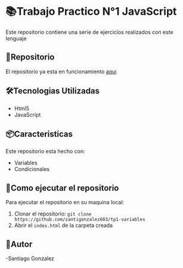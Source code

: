 # 📚Trabajo Practico N°1 JavaScript

Este repositorio contiene una serie de ejercicios realizados con este lenguaje

## 📂Repositorio

El repositorio ya esta en funcionamiento [aqui](https://github.com/santigonzalez603/tp1-variables)

## 🛠️Tecnologias Utilizadas

* Html5
* JavaScript

## 📦Caracteristicas 

Este repositorio esta hecho con:

* Variables
* Condicionales

## 📌Como ejecutar el repositorio

Para ejecutar el repositorio en su maquina local:

1. Clonar el repositorio: ```git clone https://github.com/santigonzalez603/tp1-variables```
2. Abrir el `index.html` de la carpeta creada

## 👥Autor

-Santiago Gonzalez
